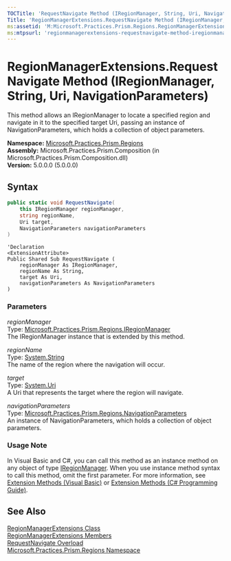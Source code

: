 ```yaml
---
TOCTitle: 'RequestNavigate Method (IRegionManager, String, Uri, NavigationParameters)'
Title: 'RegionManagerExtensions.RequestNavigate Method (IRegionManager, String, Uri, NavigationParameters) (Microsoft.Practices.Prism.Regions)'
ms:assetid: 'M:Microsoft.Practices.Prism.Regions.RegionManagerExtensions.RequestNavigate(Microsoft.Practices.Prism.Regions.IRegionManager,System.String,System.Uri,Microsoft.Practices.Prism.Regions.NavigationParameters)'
ms:mtpsurl: 'regionmanagerextensions-requestnavigate-method-iregionmanager-string-string-action-navigationresult-mspp-regions.md'
---
```



# RegionManagerExtensions.RequestNavigate Method (IRegionManager, String, Uri, NavigationParameters)

This method allows an IRegionManager to locate a specified region and navigate in it to the specified target Uri, passing an instance of NavigationParameters, which holds a collection of object parameters.

**Namespace:** [Microsoft.Practices.Prism.Regions](/patterns-practices/reference/mspp-regions-namespace)  
**Assembly:** Microsoft.Practices.Prism.Composition (in Microsoft.Practices.Prism.Composition.dll)  
**Version:** 5.0.0.0 (5.0.0.0)

## Syntax

```C#
public static void RequestNavigate(
	this IRegionManager regionManager,
	string regionName,
	Uri target,
	NavigationParameters navigationParameters
)
```

```VB
'Declaration
<ExtensionAttribute> 
Public Shared Sub RequestNavigate ( 
	regionManager As IRegionManager,
	regionName As String,
	target As Uri,
	navigationParameters As NavigationParameters
)
```

### Parameters

*regionManager*  
Type: [Microsoft.Practices.Prism.Regions.IRegionManager](/patterns-practices/reference/iregionmanager-interface-mspp-regions)  
The IRegionManager instance that is extended by this method.

*regionName*  
Type: [System.String](http://msdn.microsoft.com/en-us/library/s1wwdcbf)  
The name of the region where the navigation will occur.

*target*  
Type: [System.Uri](http://msdn.microsoft.com/en-us/library/txt7706a)  
A Uri that represents the target where the region will navigate.

*navigationParameters*  
Type: [Microsoft.Practices.Prism.Regions.NavigationParameters](/patterns-practices/reference/navigationparameters-class-mspp-regions)  
An instance of NavigationParameters, which holds a collection of object parameters.

### Usage Note

In Visual Basic and C\#, you can call this method as an instance method on any object of type [IRegionManager](/patterns-practices/reference/iregionmanager-interface-mspp-regions). When you use instance method syntax to call this method, omit the first parameter. For more information, see [Extension Methods (Visual Basic)](http://msdn.microsoft.com/en-us/library/bb384936.aspx) or [Extension Methods (C\# Programming Guide)](http://msdn.microsoft.com/en-us/library/bb383977.aspx).

## See Also

[RegionManagerExtensions Class](/patterns-practices/reference/regionmanagerextensions-class-mspp-regions)  
[RegionManagerExtensions Members](/patterns-practices/reference/regionmanagerextensions-members-mspp-regions)  
[RequestNavigate Overload](/patterns-practices/reference/regionmanagerextensions-requestnavigate-method-mspp-regions)  
[Microsoft.Practices.Prism.Regions Namespace](/patterns-practices/reference/mspp-regions-namespace)  